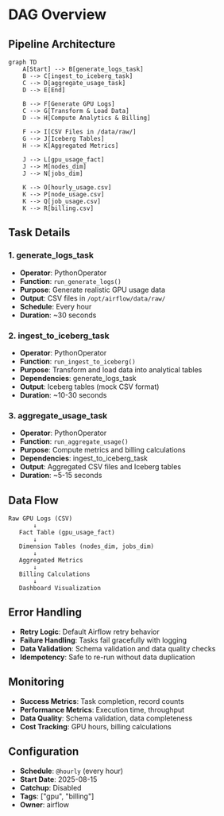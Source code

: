 # DAG Overview

## Pipeline Architecture

```mermaid
graph TD
    A[Start] --> B[generate_logs_task]
    B --> C[ingest_to_iceberg_task]
    C --> D[aggregate_usage_task]
    D --> E[End]
    
    B --> F[Generate GPU Logs]
    C --> G[Transform & Load Data]
    D --> H[Compute Analytics & Billing]
    
    F --> I[CSV Files in /data/raw/]
    G --> J[Iceberg Tables]
    H --> K[Aggregated Metrics]
    
    J --> L[gpu_usage_fact]
    J --> M[nodes_dim]
    J --> N[jobs_dim]
    
    K --> O[hourly_usage.csv]
    K --> P[node_usage.csv]
    K --> Q[job_usage.csv]
    K --> R[billing.csv]
```

## Task Details

### 1. generate_logs_task
- **Operator**: PythonOperator
- **Function**: `run_generate_logs()`
- **Purpose**: Generate realistic GPU usage data
- **Output**: CSV files in `/opt/airflow/data/raw/`
- **Schedule**: Every hour
- **Duration**: ~30 seconds

### 2. ingest_to_iceberg_task
- **Operator**: PythonOperator
- **Function**: `run_ingest_to_iceberg()`
- **Purpose**: Transform and load data into analytical tables
- **Dependencies**: generate_logs_task
- **Output**: Iceberg tables (mock CSV format)
- **Duration**: ~10-30 seconds

### 3. aggregate_usage_task
- **Operator**: PythonOperator
- **Function**: `run_aggregate_usage()`
- **Purpose**: Compute metrics and billing calculations
- **Dependencies**: ingest_to_iceberg_task
- **Output**: Aggregated CSV files and Iceberg tables
- **Duration**: ~5-15 seconds

## Data Flow

```
Raw GPU Logs (CSV)
       ↓
   Fact Table (gpu_usage_fact)
       ↓
   Dimension Tables (nodes_dim, jobs_dim)
       ↓
   Aggregated Metrics
       ↓
   Billing Calculations
       ↓
   Dashboard Visualization
```

## Error Handling

- **Retry Logic**: Default Airflow retry behavior
- **Failure Handling**: Tasks fail gracefully with logging
- **Data Validation**: Schema validation and data quality checks
- **Idempotency**: Safe to re-run without data duplication

## Monitoring

- **Success Metrics**: Task completion, record counts
- **Performance Metrics**: Execution time, throughput
- **Data Quality**: Schema validation, data completeness
- **Cost Tracking**: GPU hours, billing calculations

## Configuration

- **Schedule**: `@hourly` (every hour)
- **Start Date**: 2025-08-15
- **Catchup**: Disabled
- **Tags**: ["gpu", "billing"]
- **Owner**: airflow 